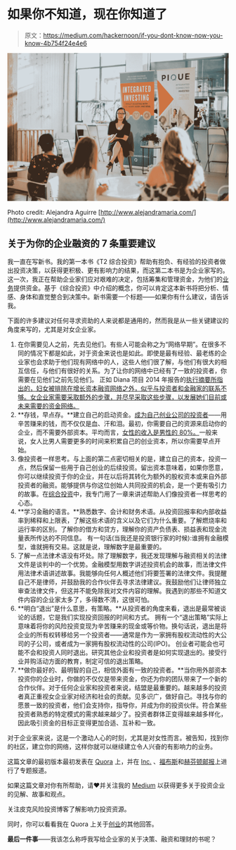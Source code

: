 # 如果你不知道，现在你知道了

> 原文：<https://medium.com/hackernoon/if-you-dont-know-now-you-know-4b754f24e4e6>

![](img/a4f391d46e300dc385eafdec22f0b481.png)

Photo credit: Alejandra Aguirre [http://www.alejandramaria.com/](http://www.alejandramaria.com/)

## 关于为你的企业融资的 7 条重要建议

我一直在写新书。我的第一本书《T2 综合投资》帮助有抱负、有经验的投资者做出投资决策，以获得更积极、更有影响力的结果，而这第二本书是为企业家写的。这一次，我正在帮助企业家们应对艰难的决定，包括筹集和管理资金，为他们的[业务](https://hackernoon.com/tagged/business)提供资金。基于《综合投资》中介绍的概念，你可以肯定这本新书将把分析、情感、身体和直觉整合到决策中。新书需要一个标题——如果你有什么建议，请告诉我。

下面的许多建议对任何寻求资助的人来说都是通用的，然而我是从一些关键建议的角度来写的，尤其是对女企业家。

1.  在你需要见人之前，先去见他们。有些人可能会称之为“网络早期”。在很多不同的情况下都是如此，对于资金来说也是如此。即使是最有经验、最老练的企业家也会求助于他们现有网络中的人，这些人他们很了解，与他们有很大的相互信任，与他们有很好的关系。为了让你的网络中已经有了一致的投资者，你需要在见他们之前先见他们。
    正如 Diana 项目 2014 年报告的[执行摘要所指出的，妇女被排除在增长资本融资网络之外，似乎与投资者和金融家的联系不够。女企业家需要采取额外的步骤，并尽早采取这些步骤，以发展她们目前或未来需要的资金网络。](http://www.babson.edu/Academics/centers/blank-center/global-research/diana/Documents/diana-project-executive-summary-2014.pdfhttp://www.babson.edu/Academics/centers/blank-center/global-research/diana/Documents/diana-project-executive-summary-2014.pdf)
2.  **存钱，早点存。**建立自己的启动资金。[成为自己创业公司的投资者](https://hackernoon.com/be-an-angel-invest-in-your-own-startup-b724a6252d47)——用辛苦赚来的钱，而不仅仅是血、汗和泪。最初，你需要自己的资源来启动你的企业，而不需要外部资本。平均而言，[女性的收入是男性的 80%。](https://www.census.gov/library/publications/2016/demo/p60-256.html)一般来说，女人比男人需要更多的时间来积累自己的创业资本，所以你需要早点开始。
3.  像投资者一样思考。与上面的第二点密切相关的是，建立自己的资本，投资一点，然后保留一些用于自己创业的后续投资。留出资本意味着，如果你愿意，你可以继续投资于你的企业，并在以后将其转化为额外的股权资本或来自外部投资者的融资。能够提供与你这位创始人共同投资的机会，是一个更有吸引力的故事。在[综合投资](http://integratedinvesting.ca/)中，我专门用了一章来讲述帮助人们像投资者一样思考的心态。
4.  **学习金融的语言。**熟悉数字、会计和财务术语。从投资回报率和内部收益率到稀释和上限表，了解这些术语的含义以及它们为什么重要。了解燃烧率和运行率的区别。了解你的借方和贷方，理解你的资产负债表、损益表和现金流量表所传达的不同信息。
    有一句话(当我还是投资银行家的时候):谁拥有金融模型，谁就拥有交易。这就是说，理解数字是最重要的。
5.  了解一点法律术语没有坏处。除了理解数字，我还发现理解与融资相关的法律文件是谈判中的一个优势。金融模型用数字讲述投资机会的故事，而法律文件用法律术语讲述故事。我能够向任何人概述他们将要签署的法律文件。我提醒自己不是律师，并鼓励我的合作伙伴去寻求法律建议。我鼓励他们让律师独立审查法律文件，但这并不能免除我对文件内容的理解。我遇到的那些不知道文件内容的企业家太多了，多得数不清，这很可怕。
6.  **明白“退出”是什么意思，有策略。**从投资者的角度来看，退出是最常被谈论的话题，它是我们实现投资回报的时间和方式。
    拥有一个“退出策略”实际上意味着将你的风险投资变现为辛苦赚来的现金或等价物。换句话说，退出是将企业的所有权转移给另一个投资者——通常是作为一家拥有股权流动性的大公司的子公司，或者成为一家拥有股权流动性的公司(IPO)。
    创业者可能会也可能不会和投资人同时退出。研究其他企业和投资者是如何实现退出的。接受行业并购活动方面的教育，制定可信的退出策略。
7.  **做你最好的、最明智的自己，相信外面有一致的投资者。**当你用外部资本投资你的企业时，你做的不仅仅是带来资金，你还为你的团队带来了一个新的合作伙伴。对于任何企业家和投资者来说，结盟是最重要的。越来越多的投资者真正重视女企业家对经济和社会的贡献。见多识广，做好自己。寻找与你的愿景一致的投资者，他们会支持你，指导你，并成为你的投资伙伴。符合某些投资者熟悉的特定模式的需求越来越少了。投资者群体正变得越来越多样化，因此吸引资金的目标正变得更加合适、互补和一致。

对于企业家来说，这是一个激动人心的时刻，尤其是对女性而言。被告知，找到你的社区，建立你的网络，这样你就可以继续建立令人兴奋的有影响力的业务。

这篇文章的最初版本最初发表在 [Quora](https://www.quora.com/What-is-the-best-advice-for-women-entrepreneurs-in-terms-of-funding/answer/Bonnie-Foley-Wong) 上，并在 [Inc.](https://www.inc.com/quora/7-things-every-entrepreneur-needs-to-know-about-ge.html) 、[福布斯](https://www.forbes.com/sites/quora/2017/07/13/what-every-woman-entrepreneur-needs-to-know-about-getting-funded/#76be27cb19d3)和[赫芬顿邮报](http://www.huffingtonpost.com/entry/my-7-key-pieces-of-advice-for-women-entrepreneurs-that_us_596545cae4b09be68c0055ff)上进行了专题报道。

如果这篇文章对你有所帮助，请❤并关注我的 [Medium](/@bonnieowong) 以获得更多关于投资企业的见解、故事和观点。

关注皮克风险投资博客了解影响力投资资源。

同时，你可以看看我在 Quora 上关于[创业](https://www.quora.com/profile/Bonnie-Foley-Wong/answers/Entrepreneurship)的其他回答。

**最后一件事**——我该怎么称呼我写给企业家的关于决策、融资和理财的书呢？